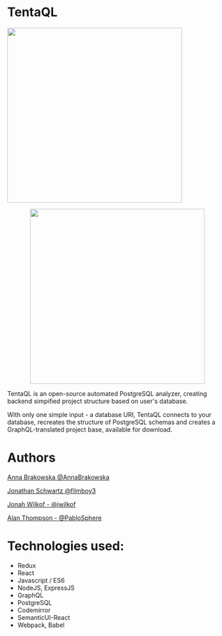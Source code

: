 # TentaQL
<img src="https://github.com/TentaQL/tentaQL/blob/master/TentaQLteal.png" align="center" height="400">

<p align="center">
<img src="https://github.com/TentaQL/tentaQL/blob/master/Octopus.png" align="center" height="400">
</p>


TentaQL is an open-source automated PostgreSQL analyzer, creating backend simpified project structure based on user's database.

With only one simple input - a database URI, TentaQL connects to your database, recreates the structure of PostgreSQL schemas and creates a GraphQL-translated project base, available for download.

# Authors

[Anna Brakowska @AnnaBrakowska](https://github.com/AnnaBrakowska)

[Jonathan Schwartz @filmboy3](https://github.com/filmboy3)

[Jonah Wilkof - @jwilkof](https://github.com/jwilkof)

[Alan Thompson - @PabloSphere](https://github.com/PabloSphere)



# Technologies used:
* Redux
* React
* Javascript / ES6
* NodeJS, ExpressJS
* GraphQL
* PostgreSQL
* Codemirror
* SemanticUI-React
* Webpack, Babel
